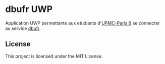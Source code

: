 # dbufr UWP

Application UWP permettante aux etudiants d'[UPMC-Paris 6](http://upmc.fr/) se connecter au service [dbufr](https://www-dbufr.ufr-info-p6.jussieu.fr/lmd/2004/master/auths/seeStudentMarks.php).

## License

This project is licensed under the MIT License.
